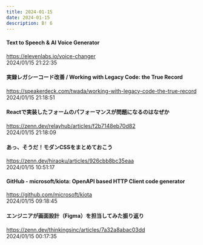 ```yaml
---
title: 2024-01-15
date: 2024-01-15
description: B! 6
---
```


#### Text to Speech & AI Voice Generator
https://elevenlabs.io/voice-changer<br>
2024/01/15 21:22:35<br>


#### 実録レガシーコード改善 / Working with Legacy Code: the True Record
https://speakerdeck.com/twada/working-with-legacy-code-the-true-record<br>
2024/01/15 21:18:51<br>


#### Reactで実装したフォームのパフォーマンスが問題になるのはなぜか
https://zenn.dev/relayhub/articles/f2b7148eb70d82<br>
2024/01/15 21:18:09<br>


#### あっ、そうだ！モダンCSSをまとめておこう
https://zenn.dev/hiraoku/articles/926cbb8bc35eaa<br>
2024/01/15 10:51:17<br>


#### GitHub - microsoft/kiota: OpenAPI based HTTP Client code generator
https://github.com/microsoft/kiota<br>
2024/01/15 09:18:45<br>


#### エンジニアが画面設計（Figma）を担当してみた振り返り
https://zenn.dev/thinkingsinc/articles/7a32a8abac03dd<br>
2024/01/15 00:17:35<br>


